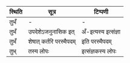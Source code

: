 | स्थिति | सूत्र | टिप्पणी |
| ----- | ------- | ------ |
| तुभँ | - | - |
| तुभँ | उपदेशेऽजनुनासिक इत् | अँ-इत्यस्य इत्संज्ञा |
| तुभँ | शेषात् कर्तरि परस्मैपदम् | इति परस्मैपदम् |
| तुभ् | तस्य लोपः | इत्संज्ञकस्य लोपः |
